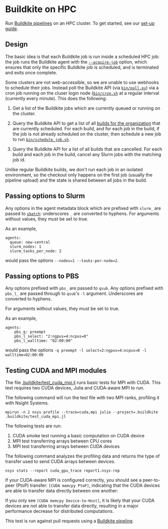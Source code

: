 # Buildkite on HPC

Run [Buildkite pipelines](https://buildkite.com/) on an HPC cluster. 
To get started, see our [set-up guide](https://github.com/CliMA/slurm-buildkite/blob/master/set_up_guide.md).

## Design

The basic idea is that each Buildkite job is run inside a scheduled HPC job: the job runs the Buildkite agent with the [`--acquire-job`](https://buildkite.com/docs/agent/v3/cli-start#acquire-job) option, which ensures that only the specific Buildkite job is scheduled, and is terminated and exits once complete.

Some clusters are not web-accessible, so we are unable to use webhooks to schedule their jobs. Instead poll the Buildkite API (via [`bin/poll.py`](https://github.com/CliMA/slurm-buildkite/blob/master/bin/poll.py)) via a cron job running on the cluser login node ([`bin/cron.sh`]((https://github.com/CliMA/slurm-buildkite/blob/master/bin/cron.sh)) at a regular interval (currently every minute). This does the following:

1. Get a list of the Buildkite jobs which are currently queued or running on the cluster.

2. Query the Buildkite API to get a list of all [builds for the organization](https://buildkite.com/docs/apis/rest-api/builds#list-builds-for-an-organization) that are currently scheduled. For each build, and for each job in the build, if the job is not already scheduled on the cluster, then schedule a new job to run [`bin/schedule_job.sh`](https://github.com/CliMA/slurm-buildkite/blob/master/bin/schedule_job.sh).

3. Query the Buildkite API for a list of all builds that are cancelled. For each build and each job in the build, cancel any Slurm jobs with the matching job id.

Unlike regular Buildkite builds, we don't run each job in an isolated environment, so the checkout only happens on the first job (usually the pipeline upload) and the state is shared between all jobs in the build.


## Passing options to Slurm

Any options in the agent metadata block which are prefixed with `slurm_` are passed to [`sbatch`](https://slurm.schedmd.com/sbatch.html): underscores `_` are converted to hyphens.
For arguments without values, they must be set to true.

As an example,
```
agents:
  queue: new-central
  slurm_nodes: 1
  slurm_tasks_per_node: 2
```
would pass the options `--nodes=1 --tasks-per-node=2`.

## Passing options to PBS

Any options prefixed with `pbs_` are passed to `qsub`. Any options prefixed with `pbs_l_` are passed through to `qsub`'s `-l` argument. Underscores are converted to hyphens.

For arguments without values, they must be set to true.

As an example,
```
agents:
    pbs_q: preempt
    pbs_l_select: "2:ngpus=4:ncpus=8"
    pbs_l_walltime: "02:00:00"
```
would pass the options `-q preempt -l select=2:ngpus=4:ncpus=8 -l walltime=02:00:00`

## Testing CUDA and MPI modules

The file [.buildkite/test_cuda_mpi.jl](https://github.com/CliMA/slurm-buildkite/blob/master/.buildkite/test_cuda_mpi.jl) runs basic tests for MPI with CUDA. This test requires two CUDA devices, Julia and CUDA-aware MPI to run.

The following command will run the test file with two MPI ranks, profiling it with Nsight Systems.
```
mpirun -n 2 nsys profile --trace=cuda,mpi julia --project=.buildkite .buildkite/test_cuda_mpi.jl
```
The following tests are run:
1. CUDA smoke test running a basic computation on CUDA device
2. MPI test transferring arrays between CPU cores
3. MPI test transferring arrays between CUDA devices

The following command analyzes the profiling data and returns the type of transfer used to send CUDA arrays between devices.
```
nsys stats --report cuda_gpu_trace report1.nsys-rep
```
If your CUDA-aware MPI is configured correctly, you should see a peer-to-peer (PtoP) transfer: `[CUDA memcpy PtoP]`, indicating that the CUDA devices are able to transfer data directly between one another:

If you only see `[CUDA memcpy Device-to-Host]`, it is likely that your CUDA devices are not able to transfer data directly, resulting in a major performance decrease for distributed computations.

This test is run against pull requests using a [Buildkite pipeline](https://buildkite.com/clima/slurm-buildkite-experimental/).



